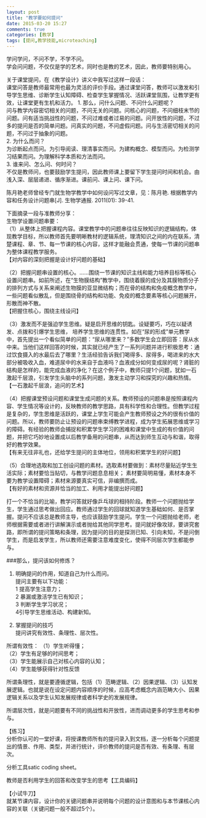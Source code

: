 ```yaml
---
layout: post
title: "教学要如何提问"
date: 2015-03-20 15:27
comments: true
categories: [教学]
tags: [提问,教学技能,microteaching]
---
```

学问学问，不问不学，不学不问。  
学会问问题，不仅仅是学的艺术，同时也是教的艺术，因此，教师要特别用心。  

关于课堂提问，在《教学设计》讲义中我写过这样一段话：  
    课堂问答是教师最常用也最为灵活的评价手段。通过课堂问答，教师可以激发和引导学生思维、诊断学生认知障碍、检查学生掌握情况、活跃课堂氛围，让教学更有效，让课堂更有生机和活力。
    1. 那么，问什么问题、不问什么问题呢？  
    问与教学内容密切相关的问题，不问无关的问题。问核心的问题，不问细枝末节的问题。问有适当挑战性的问题，不问过难或者过易的问题。问开放性的问题，不过多的提问是否的简单问题。问真实的问题，不问虚假问题。问与生活密切相关的问题，不问过于抽象的问题。  
    2. 为什么而问？  
    为诊断起点而问。为引导阅读、理清事实而问。为建构概念、模型而问。为检测学习结果而问。为理解科学本质和方法而问。  
    3. 谁来问、怎么问、何时问？  
    不仅是教师问，也要鼓励学生提问，因此教师课上要留下学生提问时间和机会。由浅入深、层层递进、循序渐进。课前问、课上问、课下问。  

陈月艳老师曾经专门就生物学教学中如何设问写过文章，见：陈月艳. 根据教学内容和任务设计问题串[J]. 生物学通报. 2011(01): 39-41.  

下面摘录一段与准教师分享：  
生物学设置问题串要：  
（1）从整体上把握课程内容。课堂教学中的问题串往往反映知识的逻辑结构，体现教学目标，所以教师首先要明晰教材的逻辑系统，理清知识之间的内在联系，清楚课程、章、节、每一节课的核心内容，这样才能融会贯通，使每一节课的问题串为整体课程教学服务。  
【对内容的深刻把握是设计好问题的基础】  

（2）把握问题串设置的核心。……围绕一节课的知识主线和能力培养目标等核心设置问题串。如前所述，在“生物膜结构”教学中，围绕着膜的成分及其膜物质分子的排列方式与关系来阐述生物膜的亚显微结构；而在骨的结构和免疫概念教学中，一些问题看似散乱，但是围绕骨的结构和功能、免疫的概念要素等核心问题展开，形散而神不散。  
【把握住核心，围绕主线设问】  

（3）激发而不是强迫学生思维。疑是启开思维的钥匙。设疑要巧，巧在以疑诱发、点拨和引爆学生思维， 培养学生思维的连贯性。如在“尿的形成”单元教学中，首先提出一个看似简单的问题：“尿从哪里来？”多数学生会立即回答：尿从水中来。当他们这样回答的时候，其实就已经产生了一系列问题并进行积极思考：通过饮食摄入的水最后去了哪里？生活经验告诉我们喝得多、尿得多，喝进来的水大部分被吸收入血，难道尿中的水来自于血液吗？血液成分如何变成尿的呢？肾脏的结构是怎样的，能完成血液的净化？在这个例子中，教师只提1个问题，犹如一石激起千层浪，引发学生头脑中的系列问题，激发主动学习和探究的兴趣和热情。  
【一石激起千层浪，追问的艺术】  

（4）把握课堂预设问题和课堂生成问题的关系。教师预设的问题串是按照课程内容、学生情况等设计的，反映教师的教学思路，具有科学性和合理性。但教学过程是复杂的，学生思维是活跃的，课堂上学生可能会产生教师预设之外的很有价值的问题。所以，教师要防止让预设的问题串束缚教学进程，成为学生拓展思维或学习的障碍。有经验的教师会捕捉和积累学生学习的困难和课堂中生成的有价值的问题，并把它巧妙地设置成以后教学备用的问题串，从而达到师生互动与和谐，取得好的教学效果。  
【有来无往非礼也，还给学生提问的主体地位，领用和积累学生的好问题】  

（5）合理地选取和加工创设问题的素材。选取素材要做到：素材尽量贴近学生生活实际；素材要恰当贴切，与教学问题息息相关； 素材要简明易懂，素材本身不要为教学设置障碍；素材来源要真实可信，非编撰而成。  
【有好的素材和资源并恰当的加工、利用才能提出好问题】  

打一个不恰当的比喻，教学问答就好像乒乓球的相持阶段。教师一个问题抛给学生，学生通过思考做出回应。教师通过学生的回球就知道学生基础如何、是否掌握。提问不应该总是教师主导，也应该鼓励学生提问。学生一个问题抛给老师，老师根据需要或者进行讲解演示或者抛给其他同学思考。提问就好像攻球，要讲究套路，即所谓的提问策略和条理，因为提问的目的是探测已知、引向未知，不是问倒学生，而是启发学生，所以教师还需要注意难度变化，使得不同层次学生都能参与。  

###那么，提问该如何修炼？  
1. 明确提问的作用，知道自己为什么而问。  
提问主要有以下功能：  
1 提高学生注意力；  
2 暴漏或激活学生已有知识；  
3 判断学生学习状况；  
4引导学生思维活动、构建新知。  

2. 掌握提问的技巧  
提问讲究有效性、条理性、层次性。  

所谓有效性：
（1）学生听得懂；  
（2）学生有足够的时间思考；  
（3）学生能展示自己对核心内容的认知；  
（4）学生能够获得针对性反馈  

所谓条理性，就是要遵循逻辑，包括（1）范畴逻辑、（2）因果逻辑、（3）认知发展逻辑。也就是说在设定问题内容顺序的时候，应高考虑概念内涵范畴大小、因果逻辑关系以及学生认知发展规律或者科学史的发展规律。  

所谓层次性，就是问题要有不同的挑战性和开放性，进而调动更多的学生思考和参与。  

【练习】  
分析你认可的一堂好课，将授课教师所有的提问录入到文档，逐一分析每个问题提出的情景、作用、类型，并进行统计，评价教师的提问是否有效、有条理、有层次。  

分析工具satic coding sheet。  

教师是否利用学生的回答和改变学生的思考【工具编码】  

【小试牛刀】  
就某节课内容，设计你的关键问题串并说明每个问题的设计意图和与本节课核心内容的关联（关键问题一般不超过5个）。  
